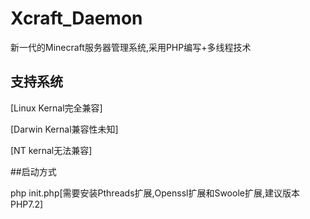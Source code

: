 # Xcraft_Daemon
新一代的Minecraft服务器管理系统,采用PHP编写+多线程技术

## 支持系统
[Linux Kernal完全兼容] 

[Darwin Kernal兼容性未知] 

[NT kernal无法兼容] 

##启动方式

php init.php[需要安装Pthreads扩展,Openssl扩展和Swoole扩展,建议版本PHP7.2]
